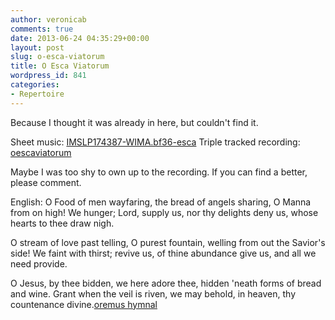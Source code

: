 ```yaml
---
author: veronicab
comments: true
date: 2013-06-24 04:35:29+00:00
layout: post
slug: o-esca-viatorum
title: O Esca Viatorum
wordpress_id: 841
categories:
- Repertoire
---
```


Because I thought it was already in here, but couldn't find it.

Sheet music: [IMSLP174387-WIMA.bf36-esca](http://repleatur.net/wp-content/uploads/2013/06/IMSLP174387-WIMA.bf36-esca.pdf)
Triple tracked recording: [oescaviatorum](http://repleatur.net/wp-content/uploads/2012/05/oescaviatorum.mp3)

Maybe I was too shy to own up to the recording.  If you can find a better, please comment.

English:
O Food of men wayfaring,
the bread of angels sharing,
O Manna from on high!
We hunger; Lord, supply us,
nor thy delights deny us,
whose hearts to thee draw nigh.

O stream of love past telling,
O purest fountain, welling
from out the Savior's side!
We faint with thirst; revive us,
of thine abundance give us,
and all we need provide.

O Jesus, by thee bidden,
we here adore thee, hidden
'neath forms of bread and wine.
Grant when the veil is riven,
we may behold, in heaven,
thy countenance divine.[oremus hymnal](http://www.oremus.org/hymnal/o/o131.html)
